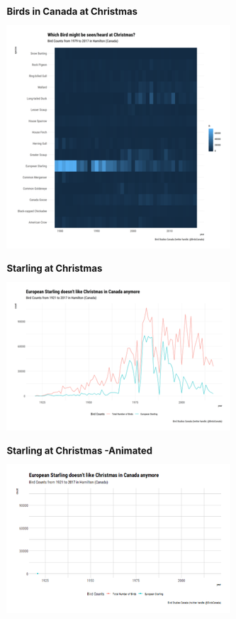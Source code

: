 Birds in Canada at Christmas
------------------------------
![](birds.png)


Starling at Christmas
------------------------------
![](starling.png)

Starling at Christmas -Animated
------------------------------
![](starling_animated.gif)
